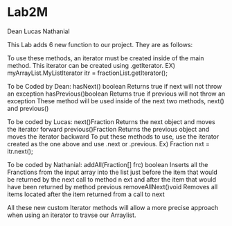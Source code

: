 # Lab2M
Dean
Lucas
Nathanial

This Lab adds 6 new function to our project. They are as follows:

To use these methods, an iterator must be created inside of the main method.
This iterator can be created using .getIterator. 
EX) myArrayList.MyListIterator itr = fractionList.getIterator();

To be Coded by Dean: 
hasNext() boolean Returns true if next will not throw an exception
hasPrevious()boolean Returns true if previous will not throw an exception
These method will be used inside of the next two methods, next() and previous()

To be coded by Lucas: 
next()Fraction Returns the next object and moves the iterator forward
previous()Fraction Returns the previous object and moves the iterator backward
To put these methods to use,  use the iterator created as the one above and use 
.next or .previous. 
Ex) Fraction nxt = itr.next();

To be coded by Nathanial: 
addAll(Fraction[] frc) boolean Inserts all the Franctions from the input array
into the list just before the item that would be returned by the next call to method n
ext and after the item that would have been returned by method previous
removeAllNext()void Removes all items located after the item returned from a call to next


All these new custom Iterator methods will allow a more precise approach when using 
an iterator to travse our Arraylist. 
